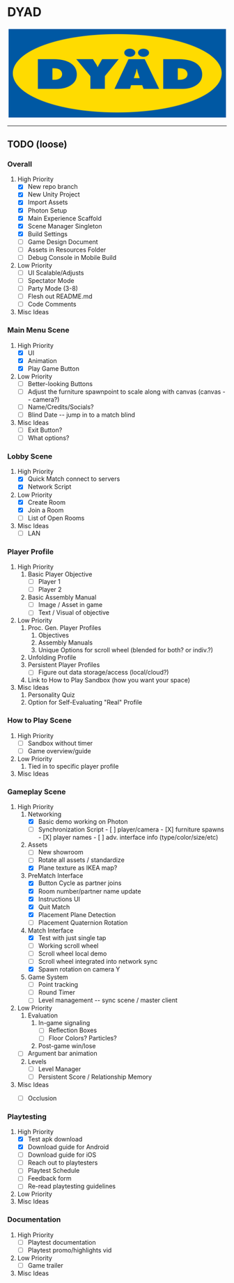 # DYAD

![DYAD Logo](https://github.com/augustluhrs/DYAD/blob/master/logo_test1.png)

---

## TODO (loose)

### Overall
1. High Priority
   - [X] New repo branch
   - [X] New Unity Project
   - [X] Import Assets
   - [X] Photon Setup
   - [X] Main Experience Scaffold
   - [X] Scene Manager Singleton
   - [X] Build Settings
   - [ ] Game Design Document
   - [ ] Assets in Resources Folder
   - [ ] Debug Console in Mobile Build
2. Low Priority
   - [ ] UI Scalable/Adjusts
   - [ ] Spectator Mode
   - [ ] Party Mode (3-8)
   - [ ] Flesh out README.md
   - [ ] Code Comments
3. Misc Ideas

### Main Menu Scene
1. High Priority
   - [X] UI
   - [X] Animation
   - [X] Play Game Button
2. Low Priority
   - [ ] Better-looking Buttons
   - [ ] Adjust the furniture spawnpoint to scale along with canvas (canvas -- camera?)
   - [ ] Name/Credits/Socials?
   - [ ] Blind Date -- jump in to a match blind
3. Misc Ideas
   - [ ] Exit Button?
   - [ ] What options?

### Lobby Scene
1. High Priority
   - [X] Quick Match connect to servers
   - [X] Network Script
2. Low Priority
   - [X] Create Room
   - [X] Join a Room 
   - [ ] List of Open Rooms
3. Misc Ideas
   - [ ] LAN

### Player Profile
1. High Priority
   1. Basic Player Objective
      - [ ] Player 1
      - [ ] Player 2
   2. Basic Assembly Manual
      - [ ] Image / Asset in game
      - [ ] Text / Visual of objective
2. Low Priority
   1. Proc. Gen. Player Profiles
      1. Objectives
      2. Assembly Manuals
      3. Unique Options for scroll wheel (blended for both? or indiv.?)
   2. Unfolding Profile
   3. Persistent Player Profiles
      - [ ] Figure out data storage/access (local/cloud?)
   4. Link to How to Play Sandbox (how you want your space)
3. Misc Ideas
   1. Personality Quiz
   2. Option for Self-Evaluating "Real" Profile

### How to Play Scene
1. High Priority
   - [ ] Sandbox without timer
   - [ ] Game overview/guide
2. Low Priority
   1. Tied in to specific player profile
3. Misc Ideas

### Gameplay Scene
1. High Priority
   1. Networking
      - [X] Basic demo working on Photon
      - [ ] Synchronization Script
            - [ ] player/camera
            - [X] furniture spawns
            - [X] player names
            - [ ] adv. interface info (type/color/size/etc)
   2. Assets
      - [ ] New showroom
      - [ ] Rotate all assets / standardize
      - [X] Plane texture as IKEA map?
   3. PreMatch Interface
      - [X] Button Cycle as partner joins
      - [X] Room number/partner name update
      - [X] Instructions UI
      - [X] Quit Match
      - [X] Placement Plane Detection
      - [ ] Placement Quaternion Rotation
   4. Match Interface
      - [X] Test with just single tap
      - [ ] Working scroll wheel
      - [ ] Scroll wheel local demo
      - [ ] Scroll wheel integrated into network sync
      - [X] Spawn rotation on camera Y
   4. Game System
      - [ ] Point tracking
      - [ ] Round Timer
      - [ ] Level management -- sync scene / master client
2. Low Priority
   1. Evaluation
      1. In-game signaling
         - [ ] Reflection Boxes
         - [ ] Floor Colors? Particles?
      2. Post-game win/lose
	 - [ ] Argument bar animation
   2. Levels
      - [ ] Level Manager
      - [ ] Persistent Score / Relationship Memory
3. Misc Ideas
   - [ ] Occlusion


### Playtesting
1. High Priority
   - [X] Test apk download
   - [X] Download guide for Android
   - [ ] Download guide for iOS
   - [ ] Reach out to playtesters
   - [ ] Playtest Schedule
   - [ ] Feedback form
   - [ ] Re-read playtesting guidelines
2. Low Priority
3. Misc Ideas

### Documentation
1. High Priority
   - [ ] Playtest documentation
   - [ ] Playtest promo/highlights vid
2. Low Priority
   - [ ] Game trailer
3. Misc Ideas

